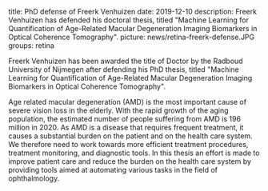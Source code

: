 title: PhD defense of Freerk Venhuizen
date: 2019-12-10
description: Freerk Venhuizen has defended his doctoral thesis, titled "Machine Learning for Quantification of Age-Related Macular Degeneration Imaging Biomarkers in Optical Coherence Tomography". 
picture: news/retina-freerk-defense.JPG
groups: retina

Freerk Venhuizen has been awarded the title of Doctor by the Radboud University of Nijmegen after defending his PhD thesis, titled "Machine Learning for Quantification of Age-Related Macular Degeneration Imaging Biomarkers in Optical Coherence Tomography".

Age related macular degeneration (AMD) is the most important cause of severe vision loss in the elderly. With the rapid growth of the aging population, the estimated number of people suffering from AMD is 196 million in 2020. As AMD is a disease that requires frequent treatment, it causes a substantial burden on the patient and on the health care system. We therefore need to work towards more efficient treatment procedures, treatment monitoring, and diagnostic tools. In this thesis an effort is made to improve patient care and reduce the burden on the health care system by providing tools aimed at automating various tasks in the field of ophthalmology.
